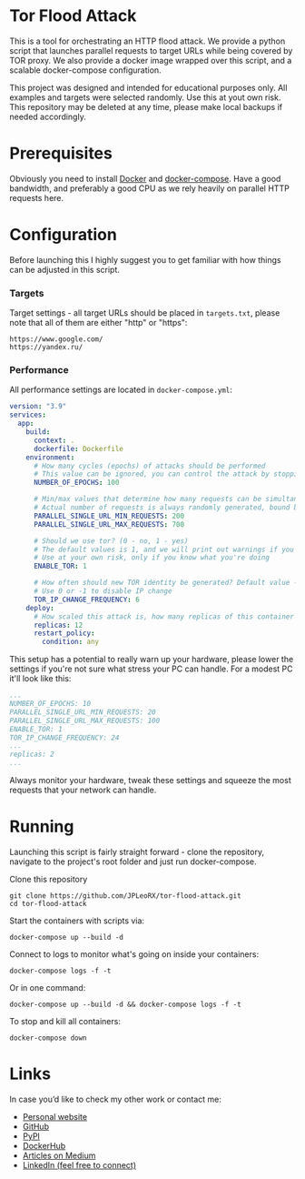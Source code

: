 # Tor Flood Attack 
This is a tool for orchestrating an HTTP flood attack. We provide a python script that launches parallel requests to target URLs while being covered by TOR proxy. We also provide a docker image wrapped over this script, and a scalable docker-compose configuration. 

This project was designed and intended for educational purposes only. All examples and targets were selected randomly. Use this at yout own risk. This repository may be deleted at any time, please make local backups if needed accordingly.

# Prerequisites
Obviously you need to install [Docker](https://docs.docker.com/engine/install/) and [docker-compose](https://docs.docker.com/compose/install/). Have a good bandwidth, and preferably a good CPU as we rely heavily on parallel HTTP requests here. 

# Configuration
Before launching this I highly suggest you to get familiar with how things can be adjusted in this script.

### Targets
Target settings - all target URLs should be placed in `targets.txt`, please note that all of them are either "http" or "https":
```text
https://www.google.com/
https://yandex.ru/
```

### Performance
All performance settings are located in `docker-compose.yml`:
```yaml
version: "3.9"
services:
  app:
    build:
      context: .
      dockerfile: Dockerfile
    environment:
      # How many cycles (epochs) of attacks should be performed
      # This value can be ignored, you can control the attack by stopping docker-compose at any time
      NUMBER_OF_EPOCHS: 100

      # Min/max values that determine how many requests can be simultaneously sent to a single URL
      # Actual number of requests is always randomly generated, bound between these two numbers
      PARALLEL_SINGLE_URL_MIN_REQUESTS: 200
      PARALLEL_SINGLE_URL_MAX_REQUESTS: 700

      # Should we use tor? (0 - no, 1 - yes)
      # The default values is 1, and we will print out warnings if you disable it
      # Use at your own risk, only if you know what you're doing
      ENABLE_TOR: 1

      # How often should new TOR identity be generated? Default value - every 6 batches of requests (every 6 URLs)
      # Use 0 or -1 to disable IP change
      TOR_IP_CHANGE_FREQUENCY: 6
    deploy:
      # How scaled this attack is, how many replicas of this container should be deployed
      replicas: 12
      restart_policy:
        condition: any
``` 

This setup has a potential to really warn up your hardware, please lower the settings if you're not sure what stress your PC can handle. For a modest PC it'll look like this:
```yaml
...
NUMBER_OF_EPOCHS: 10
PARALLEL_SINGLE_URL_MIN_REQUESTS: 20
PARALLEL_SINGLE_URL_MAX_REQUESTS: 100
ENABLE_TOR: 1
TOR_IP_CHANGE_FREQUENCY: 24
...
replicas: 2
...
```

Always monitor your hardware, tweak these settings and squeeze the most requests that your network can handle.

# Running
Launching this script is fairly straight forward - clone the repository, navigate to the project's root folder and just run docker-compose.

Clone this repository
```shell script
git clone https://github.com/JPLeoRX/tor-flood-attack.git
cd tor-flood-attack
```

Start the containers with scripts via:
```shell script
docker-compose up --build -d
```

Connect to logs to monitor what's going on inside your containers:
```shell script
docker-compose logs -f -t
```

Or in one command:
```shell script
docker-compose up --build -d && docker-compose logs -f -t
```

To stop and kill all containers:
```shell script
docker-compose down
```

# Links
In case you’d like to check my other work or contact me:
* [Personal website](https://tekleo.net/)
* [GitHub](https://github.com/jpleorx)
* [PyPI](https://pypi.org/user/JPLeoRX/)
* [DockerHub](https://hub.docker.com/u/jpleorx)
* [Articles on Medium](https://medium.com/@leo.ertuna)
* [LinkedIn (feel free to connect)](https://www.linkedin.com/in/leo-ertuna-14b539187/)